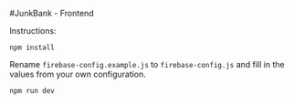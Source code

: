 #JunkBank - Frontend

Instructions:

```
npm install
```

Rename ```firebase-config.example.js``` to ```firebase-config.js``` and fill in the values from your own configuration.


```
npm run dev
```
